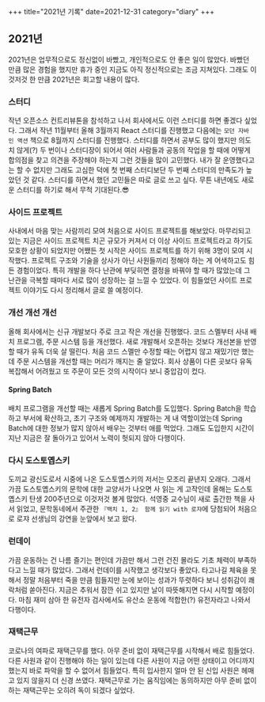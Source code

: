 +++
title="2021년 기록"
date=2021-12-31
category="diary"
+++

## 2021년
2021년은 업무적으로도 정신없이 바빴고, 개인적으로도 안 좋은 일이 많았다. 바빴던 만큼 많은 경험을 했지만 휴가 중인 지금도 아직 정신적으로는 조금 지쳐있다. 그래도 이것저것 한 만큼 2021년은 회고할 내용이 많다.

### 스터디
작년 오픈소스 컨트리뷰톤을 참석하고 나서 회사에서도 이런 스터디를 하면 좋겠다 싶었다. 그래서 작년 11월부터 올해 3월까지 React 스터디를 진행했고 다음에는 `모던 자바 인 액션` 책으로 8월까지 스터디를 진행했다. 스터디를 하면서 공부도 많이 했지만 의도치 않게(?) 두 번이나 스터디장이 되어서 여러 사람들과 공동의 작업을 할 때에 어떻게 합의점을 찾고 의견을 주장해야 하는지 그런 것들을 많이 고민했다. 내가 잘 운영했다고는 할 수 없지만 그래도 고심한 덕에 첫 번째 스터디보단 두 번째 스터디의 만족도가 높았던 것 같다. 스터디를 하면서 했던 고민들은 따로 글로 쓰고 싶다. 무튼 내년에도 새로운 스터디를 하기로 해서 무척 기대된다.😎

### 사이드 프로젝트
사내에서 마음 맞는 사람끼리 모여 처음으로 사이드 프로젝트를 해보았다. 마무리되고 있는 지금은 사이드 프로젝트 치곤 규모가 커져서 더 이상 사이드 프로젝트라고 하기도 모호한 상황이 되었지만 어쨌든 첫 시작은 사이드 프로젝트를 하기 위해 3명이 모여 시작했다. 프로젝트 구조와 기술을 상사가 아닌 사원들끼리 정해야 하는 게 어색하고도 힘든 경험이었다. 특히 개발을 하다 난관에 부딪히면 결정을 바꿔야 할 때가 많았는데 그 난관을 극복할 때마다 서로 많이 성장하는 걸 느낄 수 있었다. 이 힘들었던 사이트 프로젝트 이야기도 다시 정리해서 글로 쓸 예정이다.

### 개선 개선 개선
올해 회사에서는 신규 개발보다 주로 크고 작은 개선을 진행했다. 코드 스멜부터 사내 배치 프로그램, 주문 시스템 등을 개선했다. 새로 개발해서 오픈하는 것보다 개선본을 반영할 때가 유독 더욱 살 떨린다. 처음 코드 스멜만 수정할 때는 어렵지 않고 재밌기만 했는데 주문 시스템을 개선할 때는 머리가 깨지는 줄 알았다. 회사 상품이 다른 곳보다 유독 복잡해서 어려웠고 또 주문이 모든 것의 시작이다 보니 중압감이 컸다. 

#### Spring Batch
배치 프로그램을 개선할 때는 새롭게 Spring Batch를 도입했다. Spring Batch을 학습하고 부서에 확산하고, 초기 구조와 예제까지 개발하는 게 내 역할이었는데 Spring Batch에 대한 정보가 많지 않아서 배우는 것부터 애를 먹었다. 그래도 도입한지 시간이 지난 지금은 잘 돌아가고 있어서 노력이 헛되지 않아 다행이다.

### 다시 도스토옙스키
도끼교 광신도로서 시중에 나온 도스토옙스키의 저서는 모조리 끝낸지 오래다. 그래서 가끔 도스토옙스키의 문학에 대한 교양서가 나오면 사 읽는 게 고작인데 올해는 도스토옙스키 탄생 200주년으로 이것저것 볼게 많았다. 석영중 교수님이 새로 출간한 책을 사서 읽었고, 문학동네에서 주관한 `『백치 1, 2』 함께 읽기 with 로쟈`에 당첨되어 처음으로 로쟈 선생님의 강연을 눈앞에서 보고 왔다.

### 런데이
가끔 운동하는 건 나름 즐기는 편인데 가끔만 해서 그런 건진 몰라도 기초 체력이 부족하다고 느낄 때가 많았다. 그래서 런데이를 시작했고 생각보다 좋았다. 타고나길 체육을 못해서 정말 처음부터 죽을 만큼 힘들지만 눈에 보이는 성과가 뚜렷하다 보니 성취감이 쾌락처럼 쏟아진다. 지금은 추워서 잠깐 쉬고 있지만 날이 따뜻해지면 다시 시작할 예정이다. 마침 재미 삼아 한 유전자 검사에서도 유산소 운동에 적합한(?) 유전자라고 나와서 다행이다.

### 재택근무
코로나의 여파로 재택근무를 했다. 아무 준비 없이 재택근무를 시작해서 배로 힘들었다. 다른 사원과 같이 진행해야 하는 일이 있는데 다른 사원이 지금 어떤 상태이고 어디까지 했는지 바로 파악을 할 수 없어서 힘들었다. 특히 입사한지 얼마 안 된 신입 사원은 헤매고 있지 않을지 더 신경 쓰였다. 재택근무로 가는 움직임에는 동의하지만 아무 준비 없이 하는 재택근무는 오히려 독이 되겠다 싶었다. 
